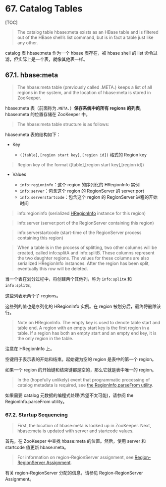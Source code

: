 # 67. Catalog Tables

[TOC]

> The catalog table hbase:meta exists as an HBase table and is filtered out of the HBase shell’s list command, but is in fact a table just like any other.

catalog 表 hbase:meta 作为一个 hbase 表存在，被 hbase shell 的 list 命令过滤，但实际上是一个表，就像其他表一样。

## 67.1. hbase:meta

> The hbase:meta table (previously called .META.) keeps a list of all regions in the system, and the location of hbase:meta is stored in ZooKeeper.

hbase:meta 表（前面称为`.META.`）**保存系统中的所有 regions 的列表**，hbase:meta 的位置存储在 ZooKeeper 中。

> The hbase:meta table structure is as follows:

hbase:meta 表的结构如下：

- Key

	- `([table],[region start key],[region id])` 格式的 Region key

> Region key of the format ([table],[region start key],[region id])

- Values

	- `info:regioninfo`：这个 region 的序列化的 HRegionInfo 实例
	- `info:server`：包含这个 region 的 RegionServer 的 server:port
	- `info:serverstartcode`：包含这个 region 的 RegionServer 进程的开始时间

> info:regioninfo (serialized [HRegionInfo](https://hbase.apache.org/apidocs/org/apache/hadoop/hbase/HRegionInfo.html) instance for this region)

> info:server (server:port of the RegionServer containing this region)

> info:serverstartcode (start-time of the RegionServer process containing this region)

> When a table is in the process of splitting, two other columns will be created, called info:splitA and info:splitB. These columns represent the two daughter regions. The values for these columns are also serialized HRegionInfo instances. After the region has been split, eventually this row will be deleted.

当一个表在划分过程中，将创建两个其他列，称为 `info:splitA` 和 `info:splitB`。

这些列表示两个子 regions。

这些列的值也是序列化的 HRegionInfo 实例。在 region 被划分后，最终将删除该行。

> Note on HRegionInfo. The empty key is used to denote table start and table end. A region with an empty start key is the first region in a table. If a region has both an empty start and an empty end key, it is the only region in the table.

注意在 HRegionInfo 上。

空键用于表示表的开始和结束。起始键为空的 region 是表中的第一个 region。

如果一个 region 的开始键和结束键都是空的，那么它就是表中唯一的 region。

> In the (hopefully unlikely) event that programmatic processing of catalog metadata is required, see [the RegionInfo.parseFrom utility](https://hbase.apache.org/devapidocs/org/apache/hadoop/hbase/client/RegionInfo.html#parseFrom-byte:A-).

如果需要 catalog 元数据的编程式处理(希望不太可能)，请参阅 the RegionInfo.parseFrom utility。

### 67.2. Startup Sequencing

> First, the location of hbase:meta is looked up in ZooKeeper. Next, hbase:meta is updated with server and startcode values.

首先，在 ZooKeeper 中查找 hbase:meta 的位置。然后，使用 server 和 startcode 值更新 hbase:meta。

> For information on region-RegionServer assignment, see [Region-RegionServer Assignment](https://hbase.apache.org/2.2/book.html#regions.arch.assignment).

有关 region-RegionServer 分配的信息，请参见 Region-RegionServer Assignment。